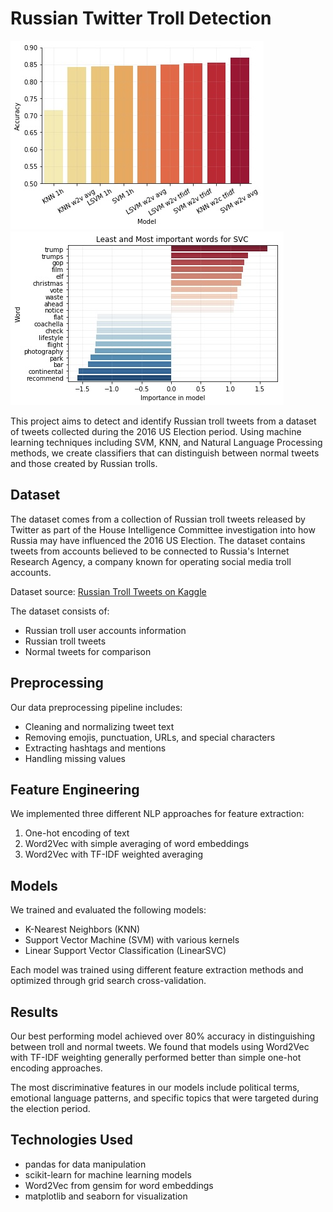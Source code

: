 # Russian Twitter Troll Detection

![accuracies.png](out/accuracies.jpg)
![words.png](out/words.jpg)

This project aims to detect and identify Russian troll tweets from a dataset of tweets collected during the 2016 US Election period. Using machine learning techniques including SVM, KNN, and Natural Language Processing methods, we create classifiers that can distinguish between normal tweets and those created by Russian trolls.

## Dataset

The dataset comes from a collection of Russian troll tweets released by Twitter as part of the House Intelligence Committee investigation into how Russia may have influenced the 2016 US Election. The dataset contains tweets from accounts believed to be connected to Russia's Internet Research Agency, a company known for operating social media troll accounts.

Dataset source: [Russian Troll Tweets on Kaggle](https://www.kaggle.com/datasets/vikasg/russian-troll-tweets?select=users.csv)

The dataset consists of:
- Russian troll user accounts information
- Russian troll tweets
- Normal tweets for comparison

## Preprocessing

Our data preprocessing pipeline includes:
- Cleaning and normalizing tweet text
- Removing emojis, punctuation, URLs, and special characters
- Extracting hashtags and mentions
- Handling missing values

## Feature Engineering

We implemented three different NLP approaches for feature extraction:
1. One-hot encoding of text
2. Word2Vec with simple averaging of word embeddings
3. Word2Vec with TF-IDF weighted averaging

## Models

We trained and evaluated the following models:
- K-Nearest Neighbors (KNN)
- Support Vector Machine (SVM) with various kernels
- Linear Support Vector Classification (LinearSVC)

Each model was trained using different feature extraction methods and optimized through grid search cross-validation.

## Results

Our best performing model achieved over 80% accuracy in distinguishing between troll and normal tweets. We found that models using Word2Vec with TF-IDF weighting generally performed better than simple one-hot encoding approaches.

The most discriminative features in our models include political terms, emotional language patterns, and specific topics that were targeted during the election period.

## Technologies Used

- pandas for data manipulation
- scikit-learn for machine learning models
- Word2Vec from gensim for word embeddings
- matplotlib and seaborn for visualization